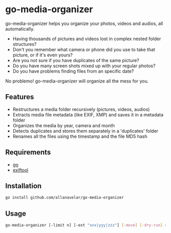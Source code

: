# go-media-organizer

go-media-organizer helps you organize your photos, videos and audios, all automatically.

- Having thousands of pictures and videos lost in complex nested folder structures?
- Don't you remember what camera or phone did you use to take that picture, or if it's even yours?
- Are you not sure if you have duplicates of the same picture?
- Do you have many screen shots mixed up with your regular photos?
- Do you have problems finding files from an specific date?

No problemo! go-media-organizer will organize all the mess for you.

## Features

- Restructures a media folder recursively (pictures, videos, audios)
- Extracts media file metadata (like EXIF, XMP) and saves it in a metadata folder
- Organizes the media by year, camera and month
- Detects duplicates and stores them separately in a 'duplicates' folder
- Renames all the files using the timestamp and the file MD5 hash


## Requirements

- [go](https://github.com/golang/go)
- [exiftool](https://github.com/exiftool/exiftool)


## Installation

```bash
go install github.com/allanavelar/go-media-organizer

```

## Usage

```bash
go-media-organizer [-limit n] [-ext "xxx|yyy|zzz"] [-move] [-dry-run] <src> [<dest>]

```
